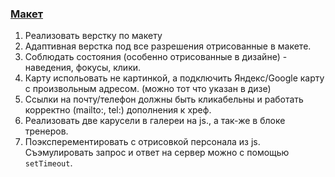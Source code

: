 ### [Макет](https://www.figma.com/file/aQD61QZf07daDAlLvgDuI8/Panteon?node-id=0%3A1&t=lxtcUBbkOz1JvRmt-0)


1. Реализовать верстку по макету
2. Адаптивная верстка под все разрешения отрисованные в макете.
3. Соблюдать состояния (особенно отрисованные в дизайне) - наведения, фокусы, клики.
4. Карту испольовать не картинкой, а подключить Яндекс/Google карту с произвольным адресом. (можно тот что указан в дизе)
5. Ссылки на почту/телефон должны быть кликабельны и работать корректно (mailto:, tel:) дополнения к хреф.
6. Реализовать две карусели в галереи на js., а так-же в блоке тренеров.
7. Поэксперементировать с отрисовкой персонала из js. Съэмулировать запрос и ответ на сервер можно с помощью `setTimeout`.
